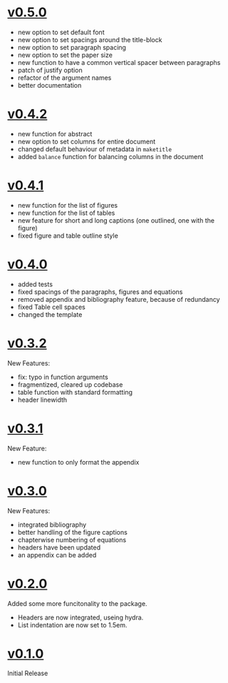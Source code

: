 # [v0.5.0](https://github.com/npikall/rubber-article/releases/tag/v0.5.0)
- new option to set default font
- new option to set spacings around the title-block
- new option to set paragraph spacing
- new option to set the paper size
- new function to have a common vertical spacer between paragraphs
- patch of justify option
- refactor of the argument names
- better documentation

# [v0.4.2](https://github.com/npikall/rubber-article/releases/tag/v0.4.2)
- new function for abstract
- new option to set columns for entire document
- changed default behaviour of metadata in `maketitle`
- added `balance` function for balancing columns in the document

# [v0.4.1](https://github.com/npikall/rubber-article/releases/tag/v0.4.1)
- new function for the list of figures
- new function for the list of tables
- new feature for short and long captions (one outlined, one with the figure)
- fixed figure and table outline style

# [v0.4.0](https://github.com/npikall/rubber-article/releases/tag/v0.4.0)
- added tests
- fixed spacings of the paragraphs, figures and equations
- removed appendix and bibliography feature, because of redundancy
- fixed Table cell spaces
- changed the template

# [v0.3.2](https://github.com/npikall/rubber-article/releases/tag/v0.3.2)
New Features:
- fix: typo in function arguments
- fragmentized, cleared up codebase
- table function with standard formatting
- header linewidth

# [v0.3.1](https://github.com/npikall/rubber-article/releases/tag/v0.3.1)
New Feature:
- new function to only format the appendix

# [v0.3.0](https://github.com/npikall/rubber-article/releases/tag/v0.3.0)
New Features:
- integrated bibliography
- better handling of the figure captions
- chapterwise numbering of equations
- headers have been updated
- an appendix can be added

# [v0.2.0](https://github.com/npikall/rubber-article/releases/tag/v0.2.0)
Added some more funcitonality to the package.
- Headers are now integrated, useing hydra.
- List indentation are now set to 1.5em.

# [v0.1.0](https://github.com/npikall/rubber-article/releases/tag/v0.1.0)
Initial Release
